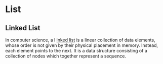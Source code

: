 # List

## Linked List

In computer science, a l [inked list](https://en.wikipedia.org/wiki/Linked_list) is a linear collection of data elements, whose order is not given by their physical placement in memory. Instead, each element points to the next. It is a data structure consisting of a collection of nodes which together represent a sequence.

